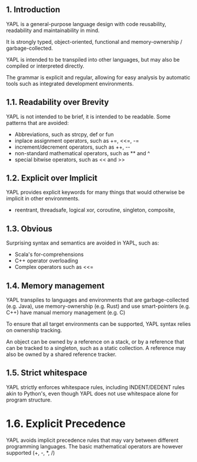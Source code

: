 ## 1. Introduction

YAPL is a general-purpose language design with code reusability, readability and maintainability in mind.

It is strongly typed, object-oriented, functional and memory-ownership / garbage-collected.

YAPL is intended to be transpiled into other languages, but may also be compiled or interpreted directly.

The grammar is explicit and regular, allowing for easy analysis by automatic tools such as integrated development environments.

## 1.1. Readability over Brevity

YAPL is not intended to be brief, it is intended to be readable.  Some patterns that are avoided:

* Abbreviations, such as strcpy, def or fun
* inplace assignment operators, such as +=, <<=, -=
* increment/decrement operators, such as ++, --
* non-standard mathematical operators, such as ** and ^
* special bitwise operators, such as << and >>

## 1.2. Explicit over Implicit

YAPL provides explicit keywords for many things that would otherwise be implicit in other environments.

* reentrant, threadsafe, logical xor, coroutine, singleton, composite, 

## 1.3. Obvious

Surprising syntax and semantics are avoided in YAPL, such as:

* Scala's for-comprehensions
* C++ operator overloading
* Complex operators such as <<=

## 1.4. Memory management

YAPL transpiles to languages and environments that are garbage-collected (e.g. Java), use memory-ownership (e.g. Rust) and use smart-pointers (e.g. C++) have manual memory management (e.g. C)

To ensure that all target environments can be supported, YAPL syntax relies on ownership tracking.

An object can be owned by a reference on a stack, or by a reference that can be tracked to a singleton, such as a static collection. A reference may also be owned by a shared reference tracker.

## 1.5. Strict whitespace

YAPL strictly enforces whitespace rules, including INDENT/DEDENT rules akin to Python's, even though YAPL does not use whitespace alone for program structure.

# 1.6. Explicit Precedence

YAPL avoids implicit precedence rules that may vary between different programming languages. The basic mathematical operators are however supported (+, -, *, /)

